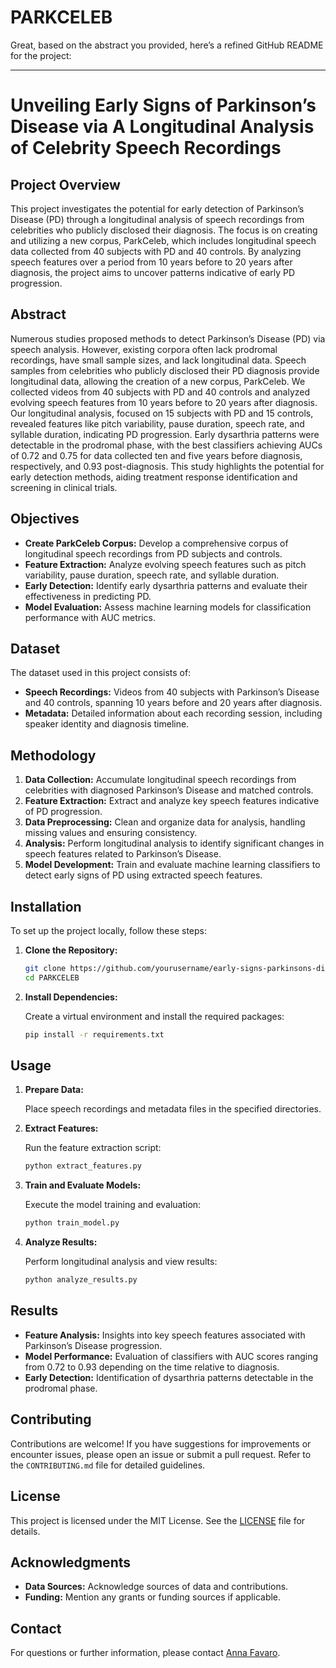 # PARKCELEB

Great, based on the abstract you provided, here’s a refined GitHub README for the project:

---

# Unveiling Early Signs of Parkinson’s Disease via A Longitudinal Analysis of Celebrity Speech Recordings

## Project Overview

This project investigates the potential for early detection of Parkinson’s Disease (PD) through a longitudinal analysis of speech recordings from celebrities who publicly disclosed their diagnosis. The focus is on creating and utilizing a new corpus, ParkCeleb, which includes longitudinal speech data collected from 40 subjects with PD and 40 controls. By analyzing speech features over a period from 10 years before to 20 years after diagnosis, the project aims to uncover patterns indicative of early PD progression.

## Abstract

Numerous studies proposed methods to detect Parkinson’s Disease (PD) via speech analysis. However, existing corpora often lack prodromal recordings, have small sample sizes, and lack longitudinal data. Speech samples from celebrities who publicly disclosed their PD diagnosis provide longitudinal data, allowing the creation of a new corpus, ParkCeleb. We collected videos from 40 subjects with PD and 40 controls and analyzed evolving speech features from 10 years before to 20 years after diagnosis. Our longitudinal analysis, focused on 15 subjects with PD and 15 controls, revealed features like pitch variability, pause duration, speech rate, and syllable duration, indicating PD progression. Early dysarthria patterns were detectable in the prodromal phase, with the best classifiers achieving AUCs of 0.72 and 0.75 for data collected ten and five years before diagnosis, respectively, and 0.93 post-diagnosis. This study highlights the potential for early detection methods, aiding treatment response identification and screening in clinical trials.

## Objectives

- **Create ParkCeleb Corpus:** Develop a comprehensive corpus of longitudinal speech recordings from PD subjects and controls.
- **Feature Extraction:** Analyze evolving speech features such as pitch variability, pause duration, speech rate, and syllable duration.
- **Early Detection:** Identify early dysarthria patterns and evaluate their effectiveness in predicting PD.
- **Model Evaluation:** Assess machine learning models for classification performance with AUC metrics.

## Dataset

The dataset used in this project consists of:

- **Speech Recordings:** Videos from 40 subjects with Parkinson’s Disease and 40 controls, spanning 10 years before and 20 years after diagnosis.
- **Metadata:** Detailed information about each recording session, including speaker identity and diagnosis timeline.

## Methodology

1. **Data Collection:** Accumulate longitudinal speech recordings from celebrities with diagnosed Parkinson’s Disease and matched controls.
2. **Feature Extraction:** Extract and analyze key speech features indicative of PD progression.
3. **Data Preprocessing:** Clean and organize data for analysis, handling missing values and ensuring consistency.
4. **Analysis:** Perform longitudinal analysis to identify significant changes in speech features related to Parkinson’s Disease.
5. **Model Development:** Train and evaluate machine learning classifiers to detect early signs of PD using extracted speech features.

## Installation

To set up the project locally, follow these steps:

1. **Clone the Repository:**

   ```bash
   git clone https://github.com/yourusername/early-signs-parkinsons-disease.git](https://github.com/Annafavaro/PARKCELEB.git
   cd PARKCELEB
   ```

2. **Install Dependencies:**

   Create a virtual environment and install the required packages:

   ```bash
   pip install -r requirements.txt
   ```

## Usage

1. **Prepare Data:**

   Place speech recordings and metadata files in the specified directories.

2. **Extract Features:**

   Run the feature extraction script:

   ```bash
   python extract_features.py
   ```

3. **Train and Evaluate Models:**

   Execute the model training and evaluation:

   ```bash
   python train_model.py
   ```

4. **Analyze Results:**

   Perform longitudinal analysis and view results:

   ```bash
   python analyze_results.py
   ```

## Results

- **Feature Analysis:** Insights into key speech features associated with Parkinson’s Disease progression.
- **Model Performance:** Evaluation of classifiers with AUC scores ranging from 0.72 to 0.93 depending on the time relative to diagnosis.
- **Early Detection:** Identification of dysarthria patterns detectable in the prodromal phase.

## Contributing

Contributions are welcome! If you have suggestions for improvements or encounter issues, please open an issue or submit a pull request. Refer to the `CONTRIBUTING.md` file for detailed guidelines.

## License

This project is licensed under the MIT License. See the [LICENSE](LICENSE) file for details.

## Acknowledgments

- **Data Sources:** Acknowledge sources of data and contributions.
- **Funding:** Mention any grants or funding sources if applicable.

## Contact

For questions or further information, please contact [Anna Favaro](mailto:afavaro1@jhu.edu).
